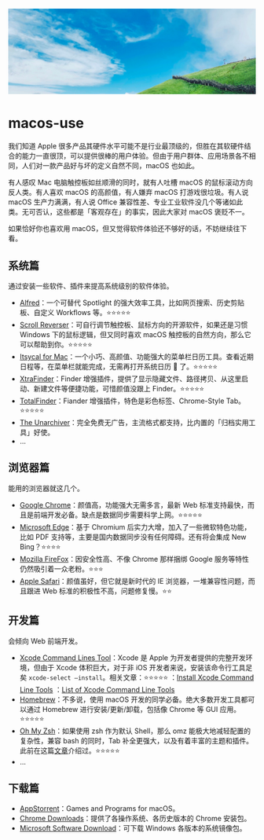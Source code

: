<div style="font-size: 14px">

![](./images/cover.png)

# macos-use

我们知道 Apple 很多产品其硬件水平可能不是行业最顶级的，但胜在其软硬件结合的能力一直很顶，可以提供很棒的用户体验。但由于用户群体、应用场景各不相同，人们对一款产品好与坏的定义自然不同，macOS 也如此。

有人感叹 Mac 电脑触控板如丝顺滑的同时，就有人吐槽 macOS 的鼠标滚动方向反人类。有人喜欢 macOS 的高颜值，有人嫌弃 macOS 打游戏很垃圾。有人说 macOS 生产力满满，有人说 Office 兼容性差、专业工业软件没几个等诸如此类。无可否认，这些都是「客观存在」的事实，因此大家对 macOS 褒贬不一。

如果恰好你也喜欢用 macOS，但又觉得软件体验还不够好的话，不妨继续往下看。

## 系统篇

通过安装一些软件、插件来提高系统级别的软件体验。

- [Alfred](https://www.alfredapp.com/)：一个可替代 Spotlight 的强大效率工具，比如网页搜索、历史剪贴板、自定义 Workflows 等。⭐️⭐️⭐️⭐️⭐️
- [Scroll Reverser](https://pilotmoon.com/scrollreverser/)：可自行调节触控板、鼠标方向的开源软件，如果还是习惯 Windows 下的鼠标逻辑，但又同时喜欢 macOS 触控板的自然方向，那么它可以帮助到你。⭐️⭐️⭐️⭐️⭐️
- [Itsycal for Mac](https://www.mowglii.com/itsycal/)：一个小巧、高颜值、功能强大的菜单栏日历工具。查看近期日程等，在菜单栏就能完成，无需再打开系统日历 📅 了。⭐️⭐️⭐️⭐️⭐️
- [XtraFinder](https://www.trankynam.com/xtrafinder/)：Finder 增强插件，提供了显示隐藏文件、路径拷贝、从这里启动、新建文件等便捷功能，可惜颜值没跟上 Finder。⭐️⭐️⭐️⭐️⭐️
- [TotalFinder](https://totalfinder.binaryage.com/)：Fiander 增强插件，特色是彩色标签、Chrome-Style Tab。⭐️⭐️⭐️⭐️⭐️
- [The Unarchiver]()：完全免费无广告，主流格式都支持，比内置的「归档实用工具」好使。
- ...

## 浏览器篇

能用的浏览器就这几个。

- [Google Chrome](https://www.google.cn/chrome/)：颜值高，功能强大无需多言，最新 Web 标准支持最快，而且是前端开发必备。缺点是数据同步需要科学上网。⭐️⭐️⭐️⭐️⭐️
- [Microsoft Edge](https://www.microsoft.com/zh-cn/edge/download)：基于 Chromium 后实力大增，加入了一些微软特色功能，比如 PDF 支持等，主要是国内数据同步没有任何障碍。还有将会集成 New Bing？⭐️⭐️⭐️⭐️
- [Mozilla FireFox](http://www.firefox.com.cn/)：因安全性高、不像 Chrome 那样捆绑 Google 服务等特性仍然吸引着一众老粉。⭐️⭐️⭐️
- [Apple Safari](https://www.apple.com.cn/safari/)：颜值虽好，但它就是新时代的 IE 浏览器，一堆兼容性问题，而且跟进 Web 标准的积极性不高，问题修复慢。⭐️⭐️

## 开发篇

会倾向 Web 前端开发。

- [Xcode Command Lines Tool](https://developer.apple.com/download/all/?q=command%20line%20tools)：Xcode 是 Apple 为开发者提供的完整开发环境，但由于 Xcode 体积巨大，对于非 iOS 开发者来说，安装该命令行工具足矣 `xcode-select –install`。相关文章：⭐️⭐️⭐️⭐️⭐️
  ：[Install Xcode Command Line Tools](https://mac.install.guide/commandlinetools/index.html)
  ：[List of Xcode Command Line Tools](https://mac.install.guide/commandlinetools/8.html)
- [Homebrew](https://brew.sh/)：不多说，使用 macOS 开发的同学必备。绝大多数开发工具都可以通过 Homebrew 进行安装/更新/卸载，包括像 Chrome 等 GUI 应用。⭐️⭐️⭐️⭐️⭐️
- [Oh My Zsh](https://github.com/ohmyzsh/ohmyzsh/)：如果使用 zsh 作为默认 Shell，那么 omz 能极大地减轻配置的复杂性，兼容 bash 的同时，Tab 补全更强大，以及有着丰富的主题和插件。此前在这篇[文章](https://github.com/toFrankie/blog/issues/28)介绍过。⭐️⭐️⭐️⭐️⭐️
- ...

## 下载篇

- [AppStorrent](https://appstorrent.ru/)：Games and Programs for macOS。
- [Chrome Downloads](https://www.chromedownloads.net/chrome64osx/)：提供了各操作系统、各历史版本的 Chrome 安装包。
- [Microsoft Software Download](https://microsoft.com/en-us/software-download/)：可下载 Windows 各版本的系统镜像包。

<!-- 内容请在此处前面插入 -->
</div>
